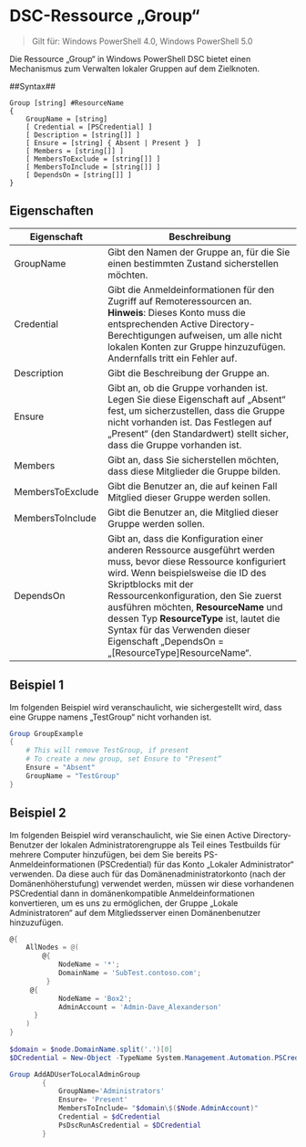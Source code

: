 # DSC-Ressource „Group“

> Gilt für: Windows PowerShell 4.0, Windows PowerShell 5.0

Die Ressource „Group“ in Windows PowerShell DSC bietet einen Mechanismus zum Verwalten lokaler Gruppen auf dem Zielknoten.

##Syntax##
```
Group [string] #ResourceName
{
    GroupName = [string]
    [ Credential = [PSCredential] ]
    [ Description = [string[]] ]
    [ Ensure = [string] { Absent | Present }  ]
    [ Members = [string[]] ]
    [ MembersToExclude = [string[]] ]
    [ MembersToInclude = [string[]] ]
    [ DependsOn = [string[]] ]
}
```

## Eigenschaften

|  Eigenschaft  |  Beschreibung   | 
|---|---| 
| GroupName| Gibt den Namen der Gruppe an, für die Sie einen bestimmten Zustand sicherstellen möchten.| 
| Credential| Gibt die Anmeldeinformationen für den Zugriff auf Remoteressourcen an. **Hinweis**: Dieses Konto muss die entsprechenden Active Directory-Berechtigungen aufweisen, um alle nicht lokalen Konten zur Gruppe hinzuzufügen. Andernfalls tritt ein Fehler auf.
| Description| Gibt die Beschreibung der Gruppe an.| 
| Ensure| Gibt an, ob die Gruppe vorhanden ist. Legen Sie diese Eigenschaft auf „Absent“ fest, um sicherzustellen, dass die Gruppe nicht vorhanden ist. Das Festlegen auf „Present“ (den Standardwert) stellt sicher, dass die Gruppe vorhanden ist.| 
| Members| Gibt an, dass Sie sicherstellen möchten, dass diese Mitglieder die Gruppe bilden.| 
| MembersToExclude| Gibt die Benutzer an, die auf keinen Fall Mitglied dieser Gruppe werden sollen.| 
| MembersToInclude| Gibt die Benutzer an, die Mitglied dieser Gruppe werden sollen.| 
| DependsOn | Gibt an, dass die Konfiguration einer anderen Ressource ausgeführt werden muss, bevor diese Ressource konfiguriert wird. Wenn beispielsweise die ID des Skriptblocks mit der Ressourcenkonfiguration, den Sie zuerst ausführen möchten, __ResourceName__ und dessen Typ __ResourceType__ ist, lautet die Syntax für das Verwenden dieser Eigenschaft „DependsOn = „[ResourceType]ResourceName“.| 

## Beispiel 1

Im folgenden Beispiel wird veranschaulicht, wie sichergestellt wird, dass eine Gruppe namens „TestGroup“ nicht vorhanden ist. 

```powershell
Group GroupExample
{
    # This will remove TestGroup, if present
    # To create a new group, set Ensure to "Present“
    Ensure = "Absent"
    GroupName = "TestGroup"
}
```
## Beispiel 2
Im folgenden Beispiel wird veranschaulicht, wie Sie einen Active Directory-Benutzer der lokalen Administratorengruppe als Teil eines Testbuilds für mehrere Computer hinzufügen, bei dem Sie bereits PS-Anmeldeinformationen (PSCredential) für das Konto „Lokaler Administrator“ verwenden. Da diese auch für das Domänenadministratorkonto (nach der Domänenhöherstufung) verwendet werden, müssen wir diese vorhandenen PSCredential dann in domänenkompatible Anmeldeinformationen konvertieren, um es uns zu ermöglichen, der Gruppe „Lokale Administratoren“ auf dem Mitgliedsserver einen Domänenbenutzer hinzuzufügen.

```powershell
@{
    AllNodes = @(
        @{
            NodeName = '*';
            DomainName = 'SubTest.contoso.com';
         }
     @{
            NodeName = 'Box2';
            AdminAccount = 'Admin-Dave_Alexanderson'   
      }    
    )
}
                  
$domain = $node.DomainName.split('.')[0]
$DCredential = New-Object -TypeName System.Management.Automation.PSCredential -ArgumentList ("$domain\$($credential.Username)", $Credential.Password)

Group AddADUserToLocalAdminGroup
        {
            GroupName='Administrators'   
            Ensure= 'Present'             
            MembersToInclude= "$domain\$($Node.AdminAccount)"
            Credential = $dCredential    
            PsDscRunAsCredential = $DCredential
        }
```

<!--HONumber=Apr16_HO3-->


